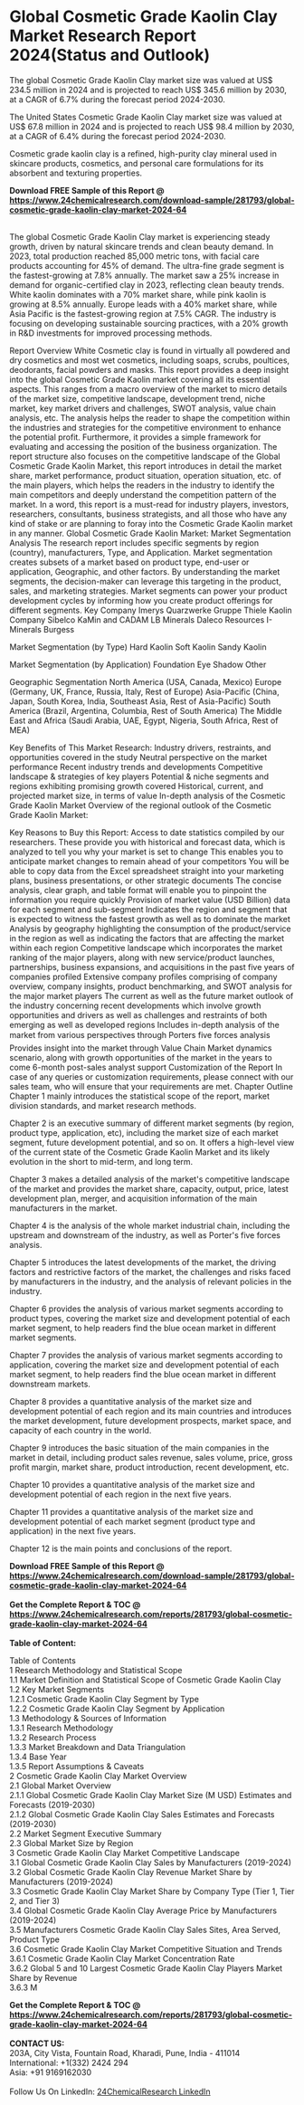 <h1>Global Cosmetic Grade Kaolin Clay Market Research Report 2024(Status and Outlook)</h1><p>The global Cosmetic Grade Kaolin Clay market size was valued at US$ 234.5 million in 2024 and is projected to reach US$ 345.6 million by 2030, at a CAGR of 6.7% during the forecast period 2024-2030.</p><p>
The United States Cosmetic Grade Kaolin Clay market size was valued at US$ 67.8 million in 2024 and is projected to reach US$ 98.4 million by 2030, at a CAGR of 6.4% during the forecast period 2024-2030.</p><p>
Cosmetic grade kaolin clay is a refined, high-purity clay mineral used in skincare products, cosmetics, and personal care formulations for its absorbent and texturing properties.</p><div><b>Download FREE Sample of this Report @ 
            <a href="https://www.24chemicalresearch.com/download-sample/281793/global-cosmetic-grade-kaolin-clay-market-2024-64">
            https://www.24chemicalresearch.com/download-sample/281793/global-cosmetic-grade-kaolin-clay-market-2024-64</a></b></div><br><p>
The global Cosmetic Grade Kaolin Clay market is experiencing steady growth, driven by natural skincare trends and clean beauty demand. In 2023, total production reached 85,000 metric tons, with facial care products accounting for 45% of demand. The ultra-fine grade segment is the fastest-growing at 7.8% annually. The market saw a 25% increase in demand for organic-certified clay in 2023, reflecting clean beauty trends. White kaolin dominates with a 70% market share, while pink kaolin is growing at 8.5% annually. Europe leads with a 40% market share, while Asia Pacific is the fastest-growing region at 7.5% CAGR. The industry is focusing on developing sustainable sourcing practices, with a 20% growth in R&amp;D investments for improved processing methods.</p><p>
Report Overview
 White Cosmetic clay is found in virtually all powdered and dry cosmetics and most wet cosmetics, including soaps, scrubs, poultices, deodorants, facial powders and masks.
 This report provides a deep insight into the global Cosmetic Grade Kaolin market covering all its essential aspects. This ranges from a macro overview of the market to micro details of the market size, competitive landscape, development trend, niche market, key market drivers and challenges, SWOT analysis, value chain analysis, etc.
 The analysis helps the reader to shape the competition within the industries and strategies for the competitive environment to enhance the potential profit. Furthermore, it provides a simple framework for evaluating and accessing the position of the business organization. The report structure also focuses on the competitive landscape of the Global Cosmetic Grade Kaolin Market, this report introduces in detail the market share, market performance, product situation, operation situation, etc. of the main players, which helps the readers in the industry to identify the main competitors and deeply understand the competition pattern of the market.
 In a word, this report is a must-read for industry players, investors, researchers, consultants, business strategists, and all those who have any kind of stake or are planning to foray into the Cosmetic Grade Kaolin market in any manner.
 Global Cosmetic Grade Kaolin Market: Market Segmentation Analysis
 The research report includes specific segments by region (country), manufacturers, Type, and Application. Market segmentation creates subsets of a market based on product type, end-user or application, Geographic, and other factors. By understanding the market segments, the decision-maker can leverage this targeting in the product, sales, and marketing strategies. Market segments can power your product development cycles by informing how you create product offerings for different segments.
 Key Company
 Imerys
 Quarzwerke Gruppe
 Thiele Kaolin Company
 Sibelco
 KaMin and CADAM
 LB Minerals
 Daleco Resources
 I-Minerals
 Burgess</p><p>
 Market Segmentation (by Type)
 Hard Kaolin
 Soft Kaolin
 Sandy Kaolin</p><p>
 Market Segmentation (by Application)
 Foundation
 Eye Shadow
 Other</p><p>
 Geographic Segmentation
 North America (USA, Canada, Mexico)
 Europe (Germany, UK, France, Russia, Italy, Rest of Europe)
 Asia-Pacific (China, Japan, South Korea, India, Southeast Asia, Rest of Asia-Pacific)
 South America (Brazil, Argentina, Columbia, Rest of South America)
 The Middle East and Africa (Saudi Arabia, UAE, Egypt, Nigeria, South Africa, Rest of MEA)</p><p>
 Key Benefits of This Market Research:
 Industry drivers, restraints, and opportunities covered in the study
 Neutral perspective on the market performance
 Recent industry trends and developments
 Competitive landscape &amp; strategies of key players
 Potential &amp; niche segments and regions exhibiting promising growth covered
 Historical, current, and projected market size, in terms of value
 In-depth analysis of the Cosmetic Grade Kaolin Market
 Overview of the regional outlook of the Cosmetic Grade Kaolin Market:</p><p>
 Key Reasons to Buy this Report:
 Access to date statistics compiled by our researchers. These provide you with historical and forecast data, which is analyzed to tell you why your market is set to change
 This enables you to anticipate market changes to remain ahead of your competitors
 You will be able to copy data from the Excel spreadsheet straight into your marketing plans, business presentations, or other strategic documents
 The concise analysis, clear graph, and table format will enable you to pinpoint the information you require quickly
 Provision of market value (USD Billion) data for each segment and sub-segment
 Indicates the region and segment that is expected to witness the fastest growth as well as to dominate the market
 Analysis by geography highlighting the consumption of the product/service in the region as well as indicating the factors that are affecting the market within each region
 Competitive landscape which incorporates the market ranking of the major players, along with new service/product launches, partnerships, business expansions, and acquisitions in the past five years of companies profiled
 Extensive company profiles comprising of company overview, company insights, product benchmarking, and SWOT analysis for the major market players
 The current as well as the future market outlook of the industry concerning recent developments which involve growth opportunities and drivers as well as challenges and restraints of both emerging as well as developed regions
 Includes in-depth analysis of the market from various perspectives through Porters five forces analysis
 Provides insight into the market through Value Chain
 Market dynamics scenario, along with growth opportunities of the market in the years to come
 6-month post-sales analyst support
 Customization of the Report
 In case of any queries or customization requirements, please connect with our sales team, who will ensure that your requirements are met.
 Chapter Outline
 Chapter 1 mainly introduces the statistical scope of the report, market division standards, and market research methods.</p><p>
 Chapter 2 is an executive summary of different market segments (by region, product type, application, etc), including the market size of each market segment, future development potential, and so on. It offers a high-level view of the current state of the Cosmetic Grade Kaolin Market and its likely evolution in the short to mid-term, and long term.</p><p>
 Chapter 3 makes a detailed analysis of the market's competitive landscape of the market and provides the market share, capacity, output, price, latest development plan, merger, and acquisition information of the main manufacturers in the market.</p><p>
 Chapter 4 is the analysis of the whole market industrial chain, including the upstream and downstream of the industry, as well as Porter's five forces analysis.</p><p>
 Chapter 5 introduces the latest developments of the market, the driving factors and restrictive factors of the market, the challenges and risks faced by manufacturers in the industry, and the analysis of relevant policies in the industry.</p><p>
 Chapter 6 provides the analysis of various market segments according to product types, covering the market size and development potential of each market segment, to help readers find the blue ocean market in different market segments.</p><p>
 Chapter 7 provides the analysis of various market segments according to application, covering the market size and development potential of each market segment, to help readers find the blue ocean market in different downstream markets.</p><p>
 Chapter 8 provides a quantitative analysis of the market size and development potential of each region and its main countries and introduces the market development, future development prospects, market space, and capacity of each country in the world.</p><p>
 Chapter 9 introduces the basic situation of the main companies in the market in detail, including product sales revenue, sales volume, price, gross profit margin, market share, product introduction, recent development, etc.</p><p>
 Chapter 10 provides a quantitative analysis of the market size and development potential of each region in the next five years.</p><p>
 Chapter 11 provides a quantitative analysis of the market size and development potential of each market segment (product type and application) in the next five years.</p><p>
 Chapter 12 is the main points and conclusions of the report.</p><div><b>Download FREE Sample of this Report @ 
            <a href="https://www.24chemicalresearch.com/download-sample/281793/global-cosmetic-grade-kaolin-clay-market-2024-64">
            https://www.24chemicalresearch.com/download-sample/281793/global-cosmetic-grade-kaolin-clay-market-2024-64</a></b></div><br><div><b>Get the Complete Report & TOC @ 
            <a href="https://www.24chemicalresearch.com/reports/281793/global-cosmetic-grade-kaolin-clay-market-2024-64">
            https://www.24chemicalresearch.com/reports/281793/global-cosmetic-grade-kaolin-clay-market-2024-64</a></b></div><br>
            <b>Table of Content:</b><p>Table of Contents<br />
 1 Research Methodology and Statistical Scope<br />
 1.1 Market Definition and Statistical Scope of Cosmetic Grade Kaolin Clay<br />
 1.2 Key Market Segments<br />
 1.2.1 Cosmetic Grade Kaolin Clay Segment by Type<br />
 1.2.2 Cosmetic Grade Kaolin Clay Segment by Application<br />
 1.3 Methodology & Sources of Information<br />
 1.3.1 Research Methodology<br />
 1.3.2 Research Process<br />
 1.3.3 Market Breakdown and Data Triangulation<br />
 1.3.4 Base Year<br />
 1.3.5 Report Assumptions & Caveats<br />
 2 Cosmetic Grade Kaolin Clay Market Overview<br />
 2.1 Global Market Overview<br />
 2.1.1 Global Cosmetic Grade Kaolin Clay Market Size (M USD) Estimates and Forecasts (2019-2030)<br />
 2.1.2 Global Cosmetic Grade Kaolin Clay Sales Estimates and Forecasts (2019-2030)<br />
 2.2 Market Segment Executive Summary<br />
 2.3 Global Market Size by Region<br />
 3 Cosmetic Grade Kaolin Clay Market Competitive Landscape<br />
 3.1 Global Cosmetic Grade Kaolin Clay Sales by Manufacturers (2019-2024)<br />
 3.2 Global Cosmetic Grade Kaolin Clay Revenue Market Share by Manufacturers (2019-2024)<br />
 3.3 Cosmetic Grade Kaolin Clay Market Share by Company Type (Tier 1, Tier 2, and Tier 3)<br />
 3.4 Global Cosmetic Grade Kaolin Clay Average Price by Manufacturers (2019-2024)<br />
 3.5 Manufacturers Cosmetic Grade Kaolin Clay Sales Sites, Area Served, Product Type<br />
 3.6 Cosmetic Grade Kaolin Clay Market Competitive Situation and Trends<br />
 3.6.1 Cosmetic Grade Kaolin Clay Market Concentration Rate<br />
 3.6.2 Global 5 and 10 Largest Cosmetic Grade Kaolin Clay Players Market Share by Revenue<br />
 3.6.3 M</p><div><b>Get the Complete Report & TOC @ 
            <a href="https://www.24chemicalresearch.com/reports/281793/global-cosmetic-grade-kaolin-clay-market-2024-64">
            https://www.24chemicalresearch.com/reports/281793/global-cosmetic-grade-kaolin-clay-market-2024-64</a></b></div><br><b>CONTACT US:</b><br>
            203A, City Vista, Fountain Road, Kharadi, Pune, India - 411014<br>
            International: +1(332) 2424 294<br>
            Asia: +91 9169162030 <br><br>
            Follow Us On LinkedIn: <a href="https://www.linkedin.com/company/24chemicalresearch/">24ChemicalResearch LinkedIn</a>
